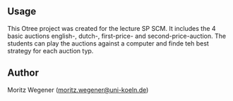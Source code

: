 ## Usage
This Otree project was created for the lecture SP SCM. 
It includes the 4 basic auctions english-, dutch-, first-price- and second-price-auction.
The students can play the auctions against a computer and finde teh best strategy for each auction typ.
## Author
Moritz Wegener (moritz.wegener@uni-koeln.de)

